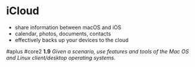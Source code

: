 # iCloud

- share information between macOS and iOS
- calendar, photos, documents, contacts
- effectively backs up your devices to the cloud

#aplus #core2 **1.9** *Given a scenario, use features and tools of the Mac OS and Linux client/desktop operating systems.* 
